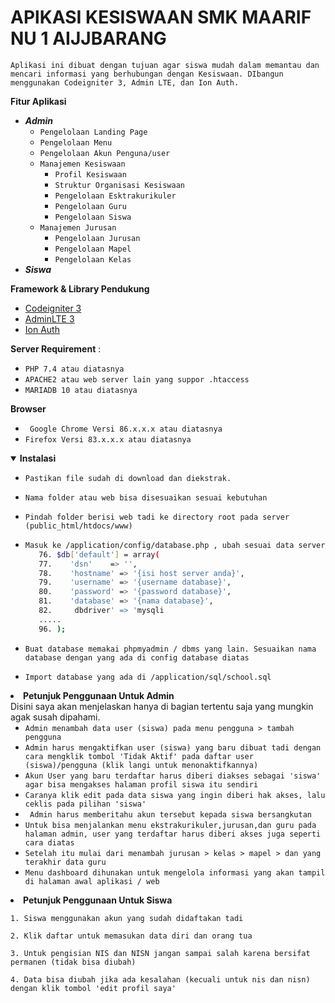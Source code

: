 # APlKASI KESISWAAN SMK MAARIF NU 1 AIJJBARANG
    Aplikasi ini dibuat dengan tujuan agar siswa mudah dalam memantau dan mencari informasi yang berhubungan dengan Kesiswaan. DIbangun menggunakan Codeigniter 3, Admin LTE, dan Ion Auth.

**Fitur Aplikasi**
- ***Admin***
   - ``` Pengelolaan Landing Page ```
   - ``` Pengelolaan Menu ```
   - ``` Pengelolaan Akun Penguna/user ```
   - ``` Manajemen Kesiswaan ```
        -  ``` Profil Kesiswaan  ```
        -  ``` Struktur Organisasi Kesiswaan  ```
        -  ``` Pengelolaan Esktrakurikuler  ```
        -  ``` Pengelolaan Guru ```
        -  ``` Pengelolaan Siswa ```
   - ``` Manajemen Jurusan ```
        -  ``` Pengelolaan Jurusan  ```
        -  ``` Pengelolaan Mapel  ```
        -  ``` Pengelolaan Kelas ```
- ***Siswa***

**Framework & Library Pendukung**
- [Codeigniter 3](https://codeigniter.com)
- [AdminLTE 3](https://adminlte.io)
- [Ion Auth](https://github.com/benedmunds/Codeigniter-Ion-Auth)

**Server Requirement** :
- ```PHP 7.4 atau diatasnya``` 
- ```APACHE2 atau web server lain yang suppor .htaccess```
- ``` MARIADB 10 atau diatasnya ```

**Browser**
- ``` Google Chrome Versi 86.x.x.x atau diatasnya```
- ``` Firefox Versi 83.x.x.x atau diatasnya ```

 <details open>
  <summary><strong>Instalasi</strong></summary>

   - ```
     Pastikan file sudah di download dan diekstrak.
     ```
   - ```
     Nama folder atau web bisa disesuaikan sesuai kebutuhan
     ```    
   - ```
     Pindah folder berisi web tadi ke directory root pada server (public_html/htdocs/www)
     ```
   - ``` bash
     Masuk ke /application/config/database.php , ubah sesuai data server
        76. $db['default'] = array(
        77.    'dsn'	=> '',
        78.    'hostname' => '{isi host server anda}',
        79.    'username' => '{username database}',
        80.    'password' => '{password database}',
        81.    'database' => '{nama database}',
        82.     dbdriver' => 'mysqli
        .....
        96. );
     ```
- 
    ```
    Buat database memakai phpmyadmin / dbms yang lain. Sesuaikan nama database dengan yang ada di config database diatas
    ```
-
    ```
    Import database yang ada di /application/sql/school.sql
    ```
  </details>
- **Petunjuk Penggunaan Untuk Admin**\
Disini saya akan menjelaskan hanya di bagian tertentu saja yang mungkin agak susah dipahami.
    - ``` Admin menambah data user (siswa) pada menu pengguna > tambah pengguna ```
    - ``` Admin harus mengaktifkan user (siswa) yang baru dibuat tadi dengan cara mengklik tombol 'Tidak Aktif' pada daftar user (siswa)/pengguna (klik langi untuk menonaktifkannya) ```
    - ``` Akun User yang baru terdaftar harus diberi diakses sebagai 'siswa' agar bisa mengakses halaman profil siswa itu sendiri ```
    - ``` Caranya klik edit pada data siswa yang ingin diberi hak akses, lalu ceklis pada pilihan 'siswa' ```
    - ``` Admin harus memberitahu akun tersebut kepada siswa bersangkutan```
    - ``` Untuk bisa menjalankan menu ekstrakurikuler,jurusan,dan guru pada halaman admin, user yang terdaftar harus diberi akses juga seperti cara diatas ```
    - ``` Setelah itu mulai dari menambah jurusan > kelas > mapel > dan yang terakhir data guru ```
    - ``` Menu dashboard dihunakan untuk mengelola informasi yang akan tampil di halaman awal aplikasi / web ```
- **Petunjuk Penggunaan Untuk Siswa**

```
1. Siswa menggunakan akun yang sudah didaftakan tadi
```

```
2. Klik daftar untuk memasukan data diri dan orang tua
```

```
3. Untuk pengisian NIS dan NISN jangan sampai salah karena bersifat permanen (tidak bisa diubah)
```

```
4. Data bisa diubah jika ada kesalahan (kecuali untuk nis dan nisn) dengan klik tombol 'edit profil saya'
```

